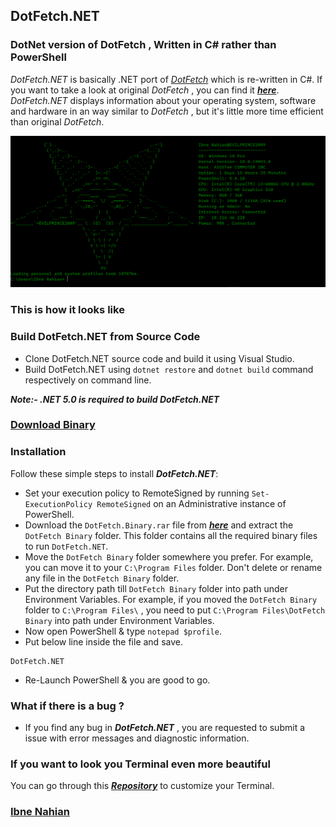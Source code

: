 ## DotFetch.NET

### DotNet version of DotFetch , Written in C# rather than PowerShell

_DotFetch.NET_ is basically .NET port of _[DotFetch](https://github.com/evilprince2009/DotFetch)_ which is re-written in C#. If you want to take a look at original _DotFetch_ , you can find it _**[here](https://github.com/evilprince2009/DotFetch)**_. _DotFetch.NET_ displays information about your operating system, software and hardware in an way similar to _DotFetch_ , but it's little more time efficient than original _DotFetch_.

![DotFetch.NET](https://github.com/evilprince2009/DotFetch.NET/blob/main/Images/Screenshot_1.png)

### This is how it looks like

### Build DotFetch.NET from Source Code

- Clone DotFetch.NET source code and build it using Visual Studio.
- Build DotFetch.NET using `dotnet restore` and `dotnet build` command respectively on command line.

_**Note:- .NET 5.0 is required to build DotFetch.NET**_

### [Download Binary](https://github.com/evilprince2009/DotFetch.NET)

### Installation

Follow these simple steps to install _**DotFetch.NET**_:

- Set your execution policy to RemoteSigned by running `Set-ExecutionPolicy RemoteSigned` on an Administrative instance of PowerShell.
- Download the `DotFetch.Binary.rar` file from _**[here](https://github.com/evilprince2009/DotFetch.NET/releases/tag/v1.0.0)**_ and extract the `DotFetch Binary` folder. This folder contains all the required binary files to run `DotFetch.NET`.
- Move the `DotFetch Binary` folder somewhere you prefer. For example, you can move it to your `C:\Program Files` folder. Don't delete or rename any file in the `DotFetch Binary` folder.
- Put the directory path till `DotFetch Binary` folder into path under Environment Variables. For example, if you moved the `DotFetch Binary` folder to `C:\Program Files\` , you need to put `C:\Program Files\DotFetch Binary` into path under Environment Variables.
- Now open PowerShell & type `notepad $profile`.
- Put below line inside the file and save.

```
DotFetch.NET
```

- Re-Launch PowerShell & you are good to go.

### What if there is a bug ?

- If you find any bug in _**DotFetch.NET**_ , you are requested to submit a issue with error messages and diagnostic information.

### If you want to look you Terminal even more beautiful

You can go through this _**[Repository](https://github.com/evilprince2009/Windows-Terminal-Customization)**_ to customize your Terminal.

### [Ibne Nahian](https://evilprince2009.netlify.app/)
